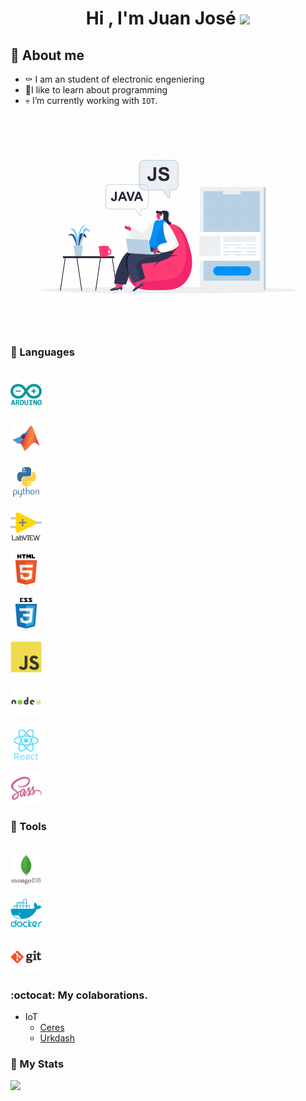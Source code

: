 <h1 align="center">Hi , I'm Juan José <img src="https://media.giphy.com/media/hvRJCLFzcasrR4ia7z/giphy.gif" width="35"></h1>



## :bat: About me
- :coffin: I am an student of electronic engeniering
- :vampire:I like to learn about programming
- :skull: I’m currently working with `IOT`.


<br>


<p align="center">
  <img style="width:26rem; height:auto" src="https://raw.githubusercontent.com/Elanza-48/Elanza-48/41a4790484e268102dfdab2b7c59d440d3ffafab/resources/img/coders-prog.gif"/>
</p>




### :milky_way: Languages 
  <code> <img height="50" src="https://github.com/devicons/devicon/blob/master/icons/arduino/arduino-original-wordmark.svg"> </code>
  <code> <img height="50" src="https://github.com/devicons/devicon/blob/master/icons/matlab/matlab-original.svg"> </code>
  <code> <img height="50" src="https://github.com/devicons/devicon/blob/master/icons/python/python-original-wordmark.svg"> </code>
  <code> <img height="50" src="https://github.com/devicons/devicon/blob/master/icons/labview/labview-original-wordmark.svg"> </code>
  <code> <img height="50" src="https://github.com/devicons/devicon/blob/master/icons/html5/html5-original-wordmark.svg"> </code>
  <code> <img height="50" src="https://raw.githubusercontent.com/devicons/devicon/master/icons/css3/css3-original-wordmark.svg"> </code>
  <code> <img height="50" src="https://raw.githubusercontent.com/devicons/devicon/master/icons/javascript/javascript-original.svg"> </code>
  <code> <img height="50" src="https://raw.githubusercontent.com/devicons/devicon/master/icons/nodejs/nodejs-original-wordmark.svg"> </code>
  <code> <img height="50" src="https://raw.githubusercontent.com/devicons/devicon/master/icons/react/react-original-wordmark.svg"> </code>
  <code> <img height="50" src="https://raw.githubusercontent.com/devicons/devicon/master/icons/sass/sass-original.svg"> </code>



  
### :wrench: Tools
 <code> <img height="50" src="https://github.com/devicons/devicon/blob/master/icons/mongodb/mongodb-original-wordmark.svg"> </code>
 <code> <img height="50" src="https://github.com/devicons/devicon/blob/master/icons/docker/docker-plain-wordmark.svg"> </code>
 <code> <img height="50" src="https://github.com/devicons/devicon/blob/master/icons/git/git-original-wordmark.svg"> </code>



### :octocat: My colaborations.

- IoT
  - <a href="https://github.com/Sirius-py/ceres-iot" target="_blank">Ceres</a>
  - <a href="https://github.com/Urkdash" target="_blank">Urkdash</a>


### :foggy: My Stats
<p>
<a href="https://github.com/JuanjoMz-Dev">
  <img height="180em" src="https://github-readme-stats-eight-theta.vercel.app/api/top-langs/?username=JuanjoMz-Dev&theme=radical&layout=compact&exclude_lang=java+r" />
</a>
</p>


<!---
JuanjoMz-Dev4/JuanjoMz-Dev is a ✨ special ✨ repository because its `README.md` (this file) appears on your GitHub profile.
You can click the Preview link to take a look at your changes.
--->
